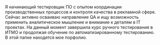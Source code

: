Я начинающий тестировщик ПО с опытом координации производственных процессов и контроля качества в рекламной сфере. Сейчас активно осваиваю направление QA и ищу возможность применить аналитическое мышление и внимание к деталям в IT проектах. 
На данный момент завершила курс ручного тестирования в ИТМО и продолжая обучение по автоматизированному тестированию. В этой папке находятся мое порфолио.
